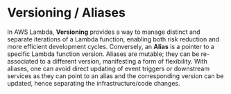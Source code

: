 # Versioning / Aliases

In AWS Lambda, **Versioning** provides a way to manage distinct and separate iterations of a Lambda function, enabling both risk reduction and more efficient development cycles. Conversely, an **Alias** is a pointer to a specific Lambda function version. Aliases are mutable; they can be re-associated to a different version, manifesting a form of flexibility. With aliases, one can avoid direct updating of event triggers or downstream services as they can point to an alias and the corresponding version can be updated, hence separating the infrastructure/code changes.
